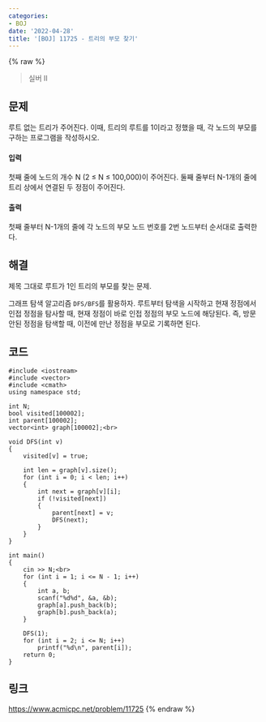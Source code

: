 ```yaml
---
categories:
- BOJ
date: '2022-04-28'
title: '[BOJ] 11725 - 트리의 부모 찾기'
---
```


{% raw %}
> 실버 II<br>

## 문제
루트 없는 트리가 주어진다. 이때, 트리의 루트를 1이라고 정했을 때, 각 노드의 부모를 구하는 프로그램을 작성하시오.

#### 입력
첫째 줄에 노드의 개수 N (2 ≤ N ≤ 100,000)이 주어진다. 둘째 줄부터 N-1개의 줄에 트리 상에서 연결된 두 정점이 주어진다.

#### 출력
첫째 줄부터 N-1개의 줄에 각 노드의 부모 노드 번호를 2번 노드부터 순서대로 출력한다.

## 해결
제목 그대로 루트가 1인 트리의 부모를 찾는 문제.

그래프 탐색 알고리즘 `DFS/BFS`를 활용하자. 루트부터 탐색을 시작하고 현재 정점에서 인접 정점을 탐사할 때, 현재 정점이 바로 인접 정점의 부모 노드에 해당된다. 즉, 방문 안된 정점을 탐색할 때, 이전에 만난 정점을 부모로 기록하면 된다.

## 코드
```
#include <iostream>
#include <vector>
#include <cmath>
using namespace std;

int N;
bool visited[100002];
int parent[100002];
vector<int> graph[100002];<br>

void DFS(int v)
{
	visited[v] = true;

	int len = graph[v].size();
	for (int i = 0; i < len; i++)
	{
		int next = graph[v][i];
		if (!visited[next])
		{
			parent[next] = v;
			DFS(next);
		}
	}
}

int main()
{
	cin >> N;<br>
	for (int i = 1; i <= N - 1; i++)
	{
		int a, b;
		scanf("%d%d", &a, &b);
		graph[a].push_back(b);
		graph[b].push_back(a);
	}

	DFS(1);
	for (int i = 2; i <= N; i++)
		printf("%d\n", parent[i]);
	return 0;
}
```

## 링크
https://www.acmicpc.net/problem/11725
{% endraw %}